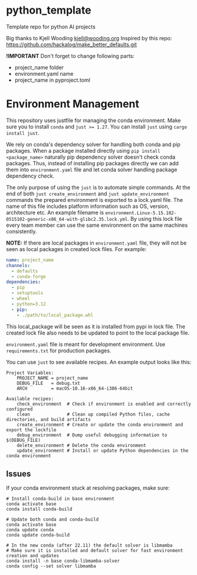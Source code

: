 # python_template

Template repo for python AI projects

Big thanks to Kjell Wooding kjell@wooding.org
Inspired by this repo: https://github.com/hackalog/make_better_defaults.git

**!IMPORTANT**
Don't forget to change following parts:

- project_name folder
- environment.yaml name
- project_name in pyproject.toml

# Environment Management

This repository uses justfile for managing the conda environment.
Make sure you to install `conda` and `just >= 1.27`. You can install `just` using `cargo install just`.

We rely on conda's dependency solver for handling both conda and pip packages. When a package installed directly using `pip install <package_name>` naturally pip dependency solver doesn't check conda packages. Thus, instead of installing pip packages directly we can add them into `environment.yaml` file and let conda solver handling package dependency check.

The only purpose of using the `just` is to automate simple commands. At the end of both `just create_environment` and `just update_environment` commands the prepared environment is exported to a lock.yaml file. The name of this file includes platform information such as OS, version, architecture etc. An example filename is `environment.Linux-5.15.102-0515102-generic-x86_64-with-glibc2.35.lock.yml`. By using this lock file every team member can use the same environment on the same machines consistently.

**NOTE:** If there are local packages in `environment.yaml` file, they will not be seen as local packages in created lock files.
For example:
```yaml
name: project_name
channels:
  - defaults
  - conda-forge
dependencies:
  - pip
  - setuptools
  - wheel
  - python=3.12
  - pip:
    - ./path/to/local_package.whl
```
This local_package will be seen as it is installed from pypi in lock file. The created lock file also needs to be updated to point to the local package file.


`environment.yaml` file is meant for development environment. Use `requirements.txt` for production packages. 

You can use `just` to see available recipes. An example output looks like this:
```
Project Variables:
    PROJECT_NAME = project_name
    DEBUG_FILE   = debug.txt
    ARCH         = macOS-10.16-x86_64-i386-64bit

Available recipes:
    check_environment  # Check if environment is enabled and correctly configured
    clean              # Clean up compiled Python files, cache directories, and build artifacts
    create_environment # Create or update the conda environment and export the lockfile
    debug_environment  # Dump useful debugging information to $(DEBUG_FILE)
    delete_environment # Delete the conda environment
    update_environment # Install or update Python dependencies in the conda environment
```


## Issues
If your conda environment stuck at resolving packages, make sure:
```
# Install conda-build in base environment
conda activate base
conda install conda-build

# Update both conda and conda-build
conda activate base
conda update conda
conda update conda-build

# In the new conda (after 22.11) the default solver is libmamba
# Make sure it is installed and default solver for fast environment creation and updates
conda install -n base conda-libmamba-solver
conda config --set solver libmamba
```
